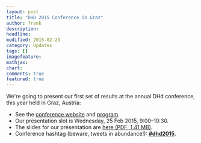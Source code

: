 ```yaml
---
layout: post
title: "DHD 2015 Conference in Graz"
author: frank
description: 
headline: 
modified: 2015-02-23
category: Updates
tags: []
imagefeature: 
mathjax: 
chart: 
comments: true
featured: true
---
```

We're going to present our first set of results at the annual DHd conference, this year held in Graz, Austria:

+ See the [conference website](http://dhd2015.uni-graz.at/) and [program](https://www.conftool.pro/dhd2015/index.php?page=browseSessions&form_date=2015-02-25&presentations=show).
+ Our presentation slot is Wednesday, 25 Feb 2015, 9:00–10:30.
+ The slides for our presentation are [here (PDF; 1.41 MB)](http://www.gcdh.de/dhd2015-fischer-kampkaspar-trilcke-netzwerkanalyse-slides.pdf).
+ Conference hashtag (beware, tweets in abundance!): **<a href="https://twitter.com/hashtag/dhd2015?src=hash">#dhd2015</a>**.
